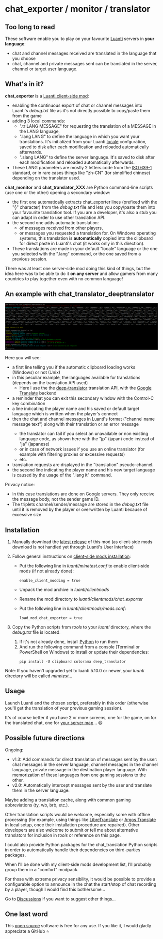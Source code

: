 # chat_exporter / monitor / translator

## Too long to read
These software enable you to play on your favourite [Luanti](https://www.luanti.org/) servers in **your language**:
* chat and channel messages received are translated in the language that you choose
* chat, channel and private messages sent can be translated in the server, channel or target user language.

## What's in it?
**chat_exporter** is a [Luanti client-side mod](https://github.com/minetest/minetest/blob/master/doc/client_lua_api.md):
* enabling the continuous export of chat or channel messages into Luanti's *debug.txt* file as it's not directly possible to copy/paste them from the game
* adding 3 local commands:
  * ".tr LANG MESSAGE" for requesting the translation of a MESSAGE in the LANG language,
  * ".lang LANG" to define the language in which you want your translations. It's initialized from your Luanti [locale](https://en.wikipedia.org/wiki/Locale_(computer_software)) confguration, saved to disk after each modification and reloaded automatically afterwards.
  * ".slang LANG" to define the server language. It's saved to disk after each modification and reloaded automatically afterwards.
* These LANG parameters are mostly 2 letters code from the [ISO 639-1](https://en.wikipedia.org/wiki/List_of_ISO_639_language_codes) standard, or in rare cases things like "zh-CN" (for simplified chinese) depending on the translator used.

**chat_monitor** and **chat_translator_XXX** are Python command-line scripts (use one or the other) opening a secondary window:
  * the first one automatically extracts chat_exporter lines (prefixed with the "§" character) from the *debug.txt* file and lets you copy/paste them into your favourite translation tool. If you are a developer, it's also a stub you can adapt in order to use other translation API.
  * the second one adds automatic translation:
    * of messages received from other players,
    * or messages you requested a translation for. On Windows operating systems, this translation is **automatically** copied into the clipboard for direct paste in Luanti's chat (it works only in this direction).
  * These translations are made in your default "locale" language or the one you selected with the ".lang" command, or the one saved from a previous session.

There was at least one server-side mod doing this kind of things, but the idea here was to be able to do it **on any server** and allow gamers from many countries to play together even with no common language!

## An example with chat_translator_deeptranslator
![An example with chat_translator_deeptranslator](https://github.com/HubTou/chat_exporter/blob/main/screenshots/example.png)

Here you will see:
* a first line telling you if the automatic clipboard loading works (Windows) or not (Unix)
* in this peculiar example, the languages available for translations (depends on the translation API used)
  * Here I use the the [deep-translator](https://github.com/nidhaloff/deep-translator) translation API, with the [Google Translate](https://github.com/nidhaloff/deep-translator) backend
* a reminder that you can exit this secondary window with the Control-C key combination
* a line indicating the player name and his saved or default target language which is written when the player's connect
* then the chat and channel messages in Luanti's format ("channel name <sender> message text") along with their translation or an error message
  * the translator can fail if you select an unavailable or non existing language code, as shown here with the "jp" (japan) code instead of "ja" (japanese)
  * or in case of network issues if you use an online translator (for example with filtering proxies or excessive requests)
  * etc.
* translation requests are displayed in the "translation" pseudo-channel.
* the second line indicating the player name and his new target language is caused by the usage of the ".lang it" command.

Privacy notice:
* In this case translations are done on Google servers. They only receive the message body, not the sender game ID.
* The triplets channel/sender/message are stored in the *debug.txt* file until it is removed by the player or overwritten by Luanti because of excessive size.

## Installation
1. Manually download the [latest release](https://github.com/HubTou/chat_exporter/releases) of this mod (as client-side mods download is not handled yet through Luanti's User Interface)
2. Follow general instructions on [client-side mods installation](https://wiki.minetest.net/Installing_Client-Side_Mods):

   * Put the following line in *luanti/minetest.conf* to enable client-side mods (if not already done):
      ```
      enable_client_modding = true
      ```
      
   * Unpack the mod archive in *luanti/clientmods*
   * Rename the mod directory to *luanti/clientmods/chat_exporter*
   * Put the following line in *luanti/clientmods/mods.conf*:
      ```
      load_mod_chat_exporter = true
      ```
3. Copy the Python scripts from *tools* to your *luanti* directory, where the *debug.txt* file is located.
   1. If it's not already done, install [Python](https://www.python.org/downloads/) to run them
   2. And run the following command from a console (Terminal or PowerShell on Windows) to install or update their dependencies:
      ```Shell
      pip install -U clipboard colorama deep_translator
      ```

Note: If you haven't upgraded yet to luanti 5.10.0 or newer, your *luanti* directory will be called *minetest*...

## Usage
Launch Luanti and the chosen script, preferably in this order (otherwise you'll get the translation of your previous gaming session).

It's of course better if you have 2 or more screens, one for the game, on for the translated chat, one for [your server map](https://github.com/HubTou/HubTou/wiki/Making-a-Luanti-server-local-map)... 😃

## Possible future directions
Ongoing:
* v1.3: Add commands for direct translation of messages sent by the user: chat messages in the server language, channel messages in the channel language, private message in the destination player language. With memorization of these languages from one gaming sessions to the other.
* v2.0: Automatically intercept messages sent by the user and translate them in the server language.

Maybe adding a translation cache, along with common gaming abbreviations (ty, wb, brb, etc.).

Other translation scripts would be welcome, especially some with offline processing (for example, using things like [LibreTranslate](https://github.com/libretranslate/libretranslate) or [Argos Translate](https://github.com/argosopentech/argos-translate) in local setup, once their installation procedure are repaired). Other developers are also welcome to submit or tell me about alternative translators for inclusion in *tools* or reference on this page.

I could also provide Python packages for the chat_translation Python scripts in order to automatically handle their dependencies on third-parties packages.

When I'll be done with my client-side mods development list, I'll probably group them in a "comfort" modpack.

For those with extreme privacy sensibility, it would be possible to provide a configurable option to announce in the chat the start/stop of chat recording by a player, though I would find this bothersome...

Go to [Discussions](https://github.com/HubTou/chat_exporter/discussions) if you want to suggest other things...

## One last word
This [open source](https://opensource.org/osd) software is free for any use. If you like it, I would gladly appreciate a GitHub ⭐
